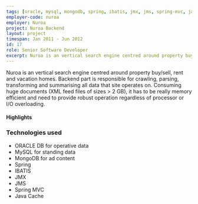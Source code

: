 ```yaml
---
tags: [oracle, mysql, mongodb, spring, ibatis, jmx, jms, spring-mvc, java-cache]
employer-code: nuroa
employer: Nuroa
project: Nuroa Backend
layout: project
timespan: Jan 2011 - Jun 2012
id: 17
role: Senior Software Developer
excerpt: Nuroa is an vertical search engine centred around property buy/sell, rent and vacation homes. Backend part of it, is responsible for crawling, parsing, transforming and summarising all data site operates on
---
```

Nuroa is an vertical search engine centred around property buy/sell, rent and vacation homes. Backend part is responsible for crawling, parsing, transforming and summarising all data that site operates on. Consuming huge documents (XML feed files of sizes > 2 GB), it has to be really memory efficient and need to provide robust operation regardless of processor or I/O overloading.

#### Highlights

### Technologies used
* ORACLE DB for operative data
* MySQL for standing data
* MongoDB for ad content
* Spring
* IBATIS
* JMX
* JMS
* Spring MVC
* Java Cache
